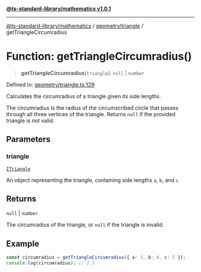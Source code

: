 [**@ts-standard-library/mathematics v1.0.1**](../../../README.md)

***

[@ts-standard-library/mathematics](../../../README.md) / [geometry/triangle](../README.md) / getTriangleCircumradius

# Function: getTriangleCircumradius()

> **getTriangleCircumradius**(`triangle`): `null` \| `number`

Defined in: [geometry/triangle.ts:129](https://github.com/gabaudette/ts-stdlib/blob/7333da76bc775fbabd0907ad8519b912cfc2fe26/packages/mathematics/src/geometry/triangle.ts#L129)

Calculates the circumradius of a triangle given its side lengths.

The circumradius is the radius of the circumscribed circle that passes through all three vertices of the triangle.
Returns `null` if the provided triangle is not valid.

## Parameters

### triangle

[`ITriangle`](../interfaces/ITriangle.md)

An object representing the triangle, containing side lengths `a`, `b`, and `c`.

## Returns

`null` \| `number`

The circumradius of the triangle, or `null` if the triangle is invalid.

## Example

```typescript
const circumradius = getTriangleCircumradius({ a: 3, b: 4, c: 5 });
console.log(circumradius); // 2.5
```
